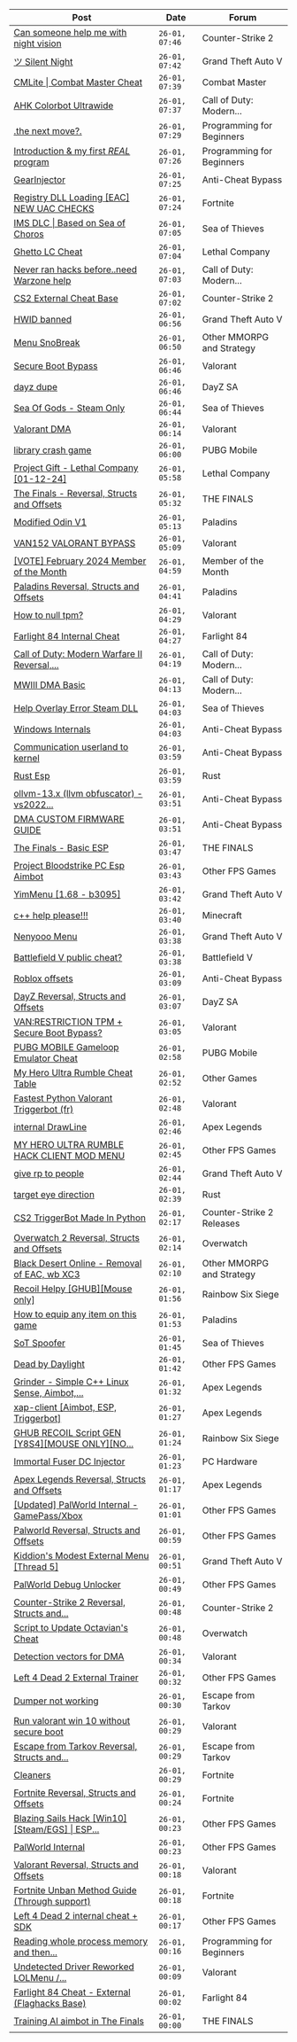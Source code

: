 |Post|Date|Forum|
|----|----|-----|
|[Can someone help me with night vision](https://www.unknowncheats.me/forum/counter-strike-2-a/620902-help-night-vision.html)|`26-01, 07:46`|Counter-Strike 2|
|[ツ Silent Night](https://www.unknowncheats.me/forum/grand-theft-auto-v/604599-silent-night.html)|`26-01, 07:42`|Grand Theft Auto V|
|[CMLite \| Combat Master Cheat](https://www.unknowncheats.me/forum/combat-master/582979-cmlite-combat-master-cheat.html)|`26-01, 07:39`|Combat Master|
|[AHK Colorbot Ultrawide](https://www.unknowncheats.me/forum/call-of-duty-modern-warfare-iii/619498-ahk-colorbot-ultrawide.html)|`26-01, 07:37`|Call of Duty: Modern...|
|[.the next move?.](https://www.unknowncheats.me/forum/programming-for-beginners/620334-move.html)|`26-01, 07:29`|Programming for Beginners|
|[Introduction & my first *REAL* program](https://www.unknowncheats.me/forum/programming-for-beginners/620145-introduction-real-program.html)|`26-01, 07:26`|Programming for Beginners|
|[GearInjector](https://www.unknowncheats.me/forum/anti-cheat-bypass/619987-gearinjector.html)|`26-01, 07:25`|Anti-Cheat Bypass|
|[Registry DLL Loading \[EAC\] NEW UAC CHECKS](https://www.unknowncheats.me/forum/fortnite/620780-registry-dll-loading-eac-uac-checks.html)|`26-01, 07:24`|Fortnite|
|[IMS DLC \| Based on Sea of Choros](https://www.unknowncheats.me/forum/sea-of-thieves/620837-ims-dlc-based-sea-choros.html)|`26-01, 07:05`|Sea of Thieves|
|[Ghetto LC Cheat](https://www.unknowncheats.me/forum/lethal-company/619487-ghetto-lc-cheat.html)|`26-01, 07:04`|Lethal Company|
|[Never ran hacks before..need Warzone help](https://www.unknowncheats.me/forum/call-of-duty-modern-warfare-iii/620525-ran-hacks-warzone-help.html)|`26-01, 07:03`|Call of Duty: Modern...|
|[CS2 External Cheat Base](https://www.unknowncheats.me/forum/counter-strike-2-a/619124-cs2-external-cheat-base.html)|`26-01, 07:02`|Counter-Strike 2|
|[HWID banned](https://www.unknowncheats.me/forum/grand-theft-auto-v/620303-hwid-banned.html)|`26-01, 06:56`|Grand Theft Auto V|
|[Menu SnoBreak](https://www.unknowncheats.me/forum/other-mmorpg-and-strategy/620147-menu-snobreak.html)|`26-01, 06:50`|Other MMORPG and Strategy|
|[Secure Boot Bypass](https://www.unknowncheats.me/forum/valorant/618547-secure-boot-bypass.html)|`26-01, 06:46`|Valorant|
|[dayz dupe](https://www.unknowncheats.me/forum/dayz-sa/340498-dayz-dupe.html)|`26-01, 06:46`|DayZ SA|
|[Sea Of Gods - Steam Only](https://www.unknowncheats.me/forum/sea-of-thieves/614719-sea-gods-steam.html)|`26-01, 06:44`|Sea of Thieves|
|[Valorant DMA](https://www.unknowncheats.me/forum/valorant/424639-valorant-dma.html)|`26-01, 06:14`|Valorant|
|[library crash game](https://www.unknowncheats.me/forum/pubg-mobile/620590-library-crash-game.html)|`26-01, 06:00`|PUBG Mobile|
|[Project Gift - Lethal Company \[01-12-24\]](https://www.unknowncheats.me/forum/lethal-company/618576-project-gift-lethal-company-01-12-24-a.html)|`26-01, 05:58`|Lethal Company|
|[The Finals - Reversal, Structs and Offsets](https://www.unknowncheats.me/forum/the-finals/516372-finals-reversal-structs-offsets.html)|`26-01, 05:32`|THE FINALS|
|[Modified Odin V1](https://www.unknowncheats.me/forum/paladins/585919-modified-odin-v1.html)|`26-01, 05:13`|Paladins|
|[VAN152 VALORANT BYPASS](https://www.unknowncheats.me/forum/valorant/620388-van152-valorant-bypass.html)|`26-01, 05:09`|Valorant|
|[\[VOTE\] February 2024 Member of the Month](https://www.unknowncheats.me/forum/member-of-the-month/620888-vote-february-2024-month.html)|`26-01, 04:59`|Member of the Month|
|[Paladins Reversal, Structs and Offsets](https://www.unknowncheats.me/forum/paladins/217341-paladins-reversal-structs-offsets.html)|`26-01, 04:41`|Paladins|
|[How to null tpm?](https://www.unknowncheats.me/forum/valorant/620885-null-tpm.html)|`26-01, 04:29`|Valorant|
|[Farlight 84 Internal Cheat](https://www.unknowncheats.me/forum/farlight-84-a/595407-farlight-84-internal-cheat.html)|`26-01, 04:27`|Farlight 84|
|[Call of Duty: Modern Warfare II Reversal,...](https://www.unknowncheats.me/forum/call-of-duty-modern-warfare-ii/514893-call-duty-modern-warfare-ii-reversal-structs-offsets.html)|`26-01, 04:19`|Call of Duty: Modern...|
|[MWIII DMA Basic](https://www.unknowncheats.me/forum/call-of-duty-modern-warfare-iii/619202-mwiii-dma-basic.html)|`26-01, 04:13`|Call of Duty: Modern...|
|[Help Overlay Error Steam DLL](https://www.unknowncheats.me/forum/sea-of-thieves/620882-help-overlay-error-steam-dll.html)|`26-01, 04:03`|Sea of Thieves|
|[Windows Internals](https://www.unknowncheats.me/forum/anti-cheat-bypass/620383-windows-internals.html)|`26-01, 04:03`|Anti-Cheat Bypass|
|[Communication userland to kernel](https://www.unknowncheats.me/forum/anti-cheat-bypass/620689-communication-userland-kernel.html)|`26-01, 03:59`|Anti-Cheat Bypass|
|[Rust Esp](https://www.unknowncheats.me/forum/rust/619931-rust-esp.html)|`26-01, 03:59`|Rust|
|[ollvm-13.x (llvm obfuscator) - vs2022...](https://www.unknowncheats.me/forum/anti-cheat-bypass/500042-ollvm-13-llvm-obfuscator-vs2022-compatible.html)|`26-01, 03:51`|Anti-Cheat Bypass|
|[DMA CUSTOM FIRMWARE GUIDE](https://www.unknowncheats.me/forum/anti-cheat-bypass/613135-dma-custom-firmware-guide.html)|`26-01, 03:51`|Anti-Cheat Bypass|
|[The Finals - Basic ESP](https://www.unknowncheats.me/forum/the-finals/574812-finals-basic-esp.html)|`26-01, 03:47`|THE FINALS|
|[Project Bloodstrike PC Esp Aimbot](https://www.unknowncheats.me/forum/other-fps-games/619430-project-bloodstrike-pc-esp-aimbot.html)|`26-01, 03:43`|Other FPS Games|
|[YimMenu \[1.68 - b3095\]](https://www.unknowncheats.me/forum/grand-theft-auto-v/476972-yimmenu-1-68-b3095.html)|`26-01, 03:42`|Grand Theft Auto V|
|[c++ help please!!!](https://www.unknowncheats.me/forum/minecraft/620242-help-please.html)|`26-01, 03:40`|Minecraft|
|[Nenyooo Menu](https://www.unknowncheats.me/forum/grand-theft-auto-v/488777-nenyooo-menu.html)|`26-01, 03:38`|Grand Theft Auto V|
|[Battlefield V public cheat?](https://www.unknowncheats.me/forum/battlefield-v/620469-battlefield-public-cheat.html)|`26-01, 03:38`|Battlefield V|
|[Roblox offsets](https://www.unknowncheats.me/forum/anti-cheat-bypass/618829-roblox-offsets.html)|`26-01, 03:09`|Anti-Cheat Bypass|
|[DayZ Reversal, Structs and Offsets](https://www.unknowncheats.me/forum/dayz-sa/104269-dayz-reversal-structs-offsets.html)|`26-01, 03:07`|DayZ SA|
|[VAN:RESTRICTION TPM + Secure Boot Bypass?](https://www.unknowncheats.me/forum/valorant/620746-van-restriction-tpm-secure-boot-bypass.html)|`26-01, 03:05`|Valorant|
|[PUBG MOBILE Gameloop Emulator Cheat](https://www.unknowncheats.me/forum/pubg-mobile/576303-pubg-mobile-gameloop-emulator-cheat.html)|`26-01, 02:58`|PUBG Mobile|
|[My Hero Ultra Rumble Cheat Table](https://www.unknowncheats.me/forum/other-games/604426-hero-ultra-rumble-cheat-table.html)|`26-01, 02:52`|Other Games|
|[Fastest Python Valorant Triggerbot (fr)](https://www.unknowncheats.me/forum/valorant/612762-fastest-python-valorant-triggerbot-fr.html)|`26-01, 02:48`|Valorant|
|[internal DrawLine](https://www.unknowncheats.me/forum/apex-legends/620750-internal-drawline.html)|`26-01, 02:46`|Apex Legends|
|[MY HERO ULTRA RUMBLE HACK CLIENT MOD MENU](https://www.unknowncheats.me/forum/other-fps-games/617205-hero-ultra-rumble-hack-client-mod-menu.html)|`26-01, 02:45`|Other FPS Games|
|[give rp to people](https://www.unknowncheats.me/forum/grand-theft-auto-v/618310-rp-people.html)|`26-01, 02:44`|Grand Theft Auto V|
|[target eye direction](https://www.unknowncheats.me/forum/rust/620869-target-eye-direction.html)|`26-01, 02:39`|Rust|
|[CS2 TriggerBot Made In Python](https://www.unknowncheats.me/forum/counter-strike-2-releases/608773-cs2-triggerbot-python.html)|`26-01, 02:17`|Counter-Strike 2 Releases|
|[Overwatch 2 Reversal, Structs and Offsets](https://www.unknowncheats.me/forum/overwatch/516727-overwatch-2-reversal-structs-offsets.html)|`26-01, 02:14`|Overwatch|
|[Black Desert Online - Removal of EAC, wb XC3](https://www.unknowncheats.me/forum/other-mmorpg-and-strategy/619826-black-desert-online-removal-eac-wb-xc3.html)|`26-01, 02:10`|Other MMORPG and Strategy|
|[Recoil Helpy \[GHUB\]\[Mouse only\]](https://www.unknowncheats.me/forum/rainbow-six-siege/610096-recoil-helpy-ghub-mouse.html)|`26-01, 01:56`|Rainbow Six Siege|
|[How to equip any item on this game](https://www.unknowncheats.me/forum/paladins/591436-equip-item-game.html)|`26-01, 01:53`|Paladins|
|[SoT Spoofer](https://www.unknowncheats.me/forum/sea-of-thieves/600776-sot-spoofer.html)|`26-01, 01:45`|Sea of Thieves|
|[Dead by Daylight](https://www.unknowncheats.me/forum/other-fps-games/178856-dead-daylight.html)|`26-01, 01:42`|Other FPS Games|
|[Grinder - Simple C++ Linux Sense, Aimbot,...](https://www.unknowncheats.me/forum/apex-legends/605888-grinder-simple-linux-sense-aimbot-triggerbot.html)|`26-01, 01:32`|Apex Legends|
|[xap-client \[Aimbot, ESP, Triggerbot\]](https://www.unknowncheats.me/forum/apex-legends/606842-xap-client-aimbot-esp-triggerbot.html)|`26-01, 01:27`|Apex Legends|
|[GHUB RECOIL Script GEN \[Y8S4\]\[MOUSE ONLY\]\[NO...](https://www.unknowncheats.me/forum/rainbow-six-siege/617640-ghub-recoil-script-gen-y8s4-mouse-recoil-ghub-operator.html)|`26-01, 01:24`|Rainbow Six Siege|
|[Immortal Fuser DC Injector](https://www.unknowncheats.me/forum/pc-hardware/620863-immortal-fuser-dc-injector.html)|`26-01, 01:23`|PC Hardware|
|[Apex Legends Reversal, Structs and Offsets](https://www.unknowncheats.me/forum/apex-legends/319804-apex-legends-reversal-structs-offsets.html)|`26-01, 01:17`|Apex Legends|
|[\[Updated\] PalWorld Internal - GamePass/Xbox](https://www.unknowncheats.me/forum/other-fps-games/620772-updated-palworld-internal-gamepass-xbox.html)|`26-01, 01:01`|Other FPS Games|
|[Palworld Reversal, Structs and Offsets](https://www.unknowncheats.me/forum/other-fps-games/620076-palworld-reversal-structs-offsets.html)|`26-01, 00:59`|Other FPS Games|
|[Kiddion's Modest External Menu \[Thread 5\]](https://www.unknowncheats.me/forum/grand-theft-auto-v/576854-kiddions-modest-external-menu-thread-5-a.html)|`26-01, 00:51`|Grand Theft Auto V|
|[PalWorld Debug Unlocker](https://www.unknowncheats.me/forum/other-fps-games/620809-palworld-debug-unlocker.html)|`26-01, 00:49`|Other FPS Games|
|[Counter-Strike 2 Reversal, Structs and...](https://www.unknowncheats.me/forum/counter-strike-2-a/576077-counter-strike-2-reversal-structs-offsets.html)|`26-01, 00:48`|Counter-Strike 2|
|[Script to Update Octavian's Cheat](https://www.unknowncheats.me/forum/overwatch/606167-script-update-octavians-cheat.html)|`26-01, 00:48`|Overwatch|
|[Detection vectors for DMA](https://www.unknowncheats.me/forum/valorant/620587-detection-vectors-dma.html)|`26-01, 00:34`|Valorant|
|[Left 4 Dead 2 External Trainer](https://www.unknowncheats.me/forum/other-fps-games/618453-left-4-dead-2-external-trainer.html)|`26-01, 00:32`|Other FPS Games|
|[Dumper not working](https://www.unknowncheats.me/forum/escape-from-tarkov/620862-dumper.html)|`26-01, 00:30`|Escape from Tarkov|
|[Run valorant win 10 without secure boot](https://www.unknowncheats.me/forum/valorant/613188-run-valorant-win-10-secure-boot.html)|`26-01, 00:29`|Valorant|
|[Escape from Tarkov Reversal, Structs and...](https://www.unknowncheats.me/forum/escape-from-tarkov/226519-escape-tarkov-reversal-structs-offsets.html)|`26-01, 00:29`|Escape from Tarkov|
|[Cleaners](https://www.unknowncheats.me/forum/fortnite/620861-cleaners.html)|`26-01, 00:29`|Fortnite|
|[Fortnite Reversal, Structs and Offsets](https://www.unknowncheats.me/forum/fortnite/235061-fortnite-reversal-structs-offsets.html)|`26-01, 00:24`|Fortnite|
|[Blazing Sails Hack \[Win10\] \[Steam/EGS\] \| ESP...](https://www.unknowncheats.me/forum/other-fps-games/620821-blazing-sails-hack-win10-steam-egs-esp-speedhack-noclip.html)|`26-01, 00:23`|Other FPS Games|
|[PalWorld Internal](https://www.unknowncheats.me/forum/other-fps-games/620394-palworld-internal.html)|`26-01, 00:23`|Other FPS Games|
|[Valorant Reversal, Structs and Offsets](https://www.unknowncheats.me/forum/valorant/385792-valorant-reversal-structs-offsets.html)|`26-01, 00:18`|Valorant|
|[Fortnite Unban Method Guide (Through support)](https://www.unknowncheats.me/forum/fortnite/620385-fortnite-unban-method-guide-support.html)|`26-01, 00:18`|Fortnite|
|[Left 4 Dead 2 internal cheat + SDK](https://www.unknowncheats.me/forum/other-fps-games/483789-left-4-dead-2-internal-cheat-sdk.html)|`26-01, 00:17`|Other FPS Games|
|[Reading whole process memory and then...](https://www.unknowncheats.me/forum/programming-for-beginners/620611-reading-process-memory-analyzing-output-getting-offsets.html)|`26-01, 00:16`|Programming for Beginners|
|[Undetected Driver Reworked LOLMenu /...](https://www.unknowncheats.me/forum/valorant/619784-undetected-driver-reworked-lolmenu-va-lol-rant-bluefires-colorbot-2024-a.html)|`26-01, 00:09`|Valorant|
|[Farlight 84 Cheat - External (Flaghacks Base)](https://www.unknowncheats.me/forum/farlight-84-a/611333-farlight-84-cheat-external-flaghacks-base.html)|`26-01, 00:02`|Farlight 84|
|[Training AI aimbot in The Finals](https://www.unknowncheats.me/forum/the-finals/616898-training-ai-aimbot-finals.html)|`26-01, 00:00`|THE FINALS|
